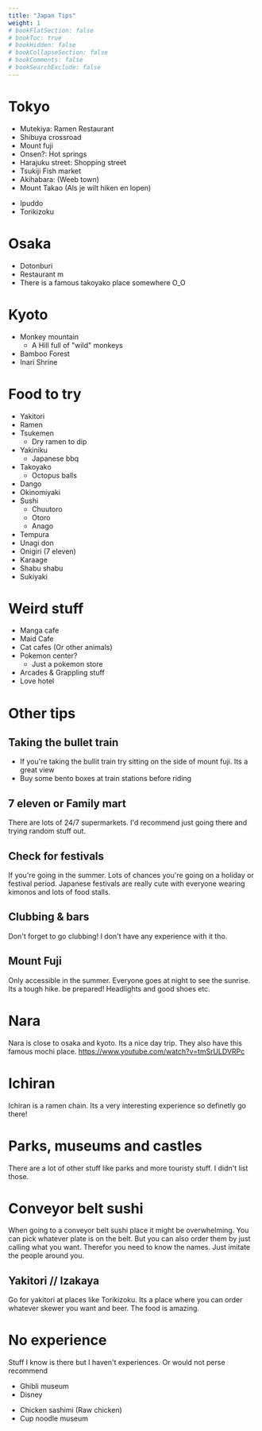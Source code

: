 ```yaml
---
title: "Japan Tips"
weight: 1
# bookFlatSection: false
# bookToc: true
# bookHidden: false
# bookCollapseSection: false
# bookComments: false
# bookSearchExclude: false
---
```

# Tokyo
- Mutekiya: Ramen Restaurant
- Shibuya crossroad
- Mount fuji
- Onsen?: Hot springs
- Harajuku street: Shopping street
- Tsukiji Fish market
- Akihabara: (Weeb town)
- Mount Takao (Als je wilt hiken en lopen)
* Ipuddo
* Torikizoku

# Osaka
- Dotonburi
- Restaurant m
- There is a famous takoyako place somewhere O_O

# Kyoto
- Monkey mountain
    - A Hill full of "wild" monkeys
- Bamboo Forest
- Inari Shrine

# Food to try
* Yakitori
* Ramen
* Tsukemen
    * Dry ramen to dip
* Yakiniku
    * Japanese bbq
* Takoyako
    * Octopus balls
* Dango
* Okinomiyaki
* Sushi
    * Chuutoro
    * Otoro
    * Anago
* Tempura
* Unagi don
* Onigiri (7 eleven)
* Karaage
* Shabu shabu
* Sukiyaki


# Weird stuff
- Manga cafe
- Maid Cafe
- Cat cafes (Or other animals)
- Pokemon center?
    - Just a pokemon store
- Arcades & Grappling stuff
- Love hotel

# Other tips

## Taking the bullet train
- If you're taking the bullit train try sitting on the side of mount fuji. Its a great view
- Buy some bento boxes at train stations before riding

## 7 eleven or Family mart
There are lots of 24/7 supermarkets. I'd recommend just going there and trying random stuff out.

## Check for festivals
If you're going in the summer. Lots of chances you're going on a holiday or festival period. Japanese festivals are really cute with everyone wearing kimonos and lots of food stalls.

## Clubbing & bars
Don't forget to go clubbing! I don't have any experience with it tho.

## Mount Fuji
Only accessible in the summer. Everyone goes at night to see the sunrise. Its a tough hike. be prepared! Headlights and good shoes etc.

# Nara
Nara is close to osaka and kyoto. Its a nice day trip. They also have this famous mochi place. https://www.youtube.com/watch?v=tmSrULDVRPc

# Ichiran
Ichiran is a ramen chain. Its a very interesting experience so definetly go there!

# Parks, museums and castles
There are a lot of other stuff like parks and more touristy stuff. I didn't list those.

# Conveyor belt sushi
When going to a conveyor belt sushi place it might be overwhelming. You can pick whatever plate is on the belt. But you can also order them by just calling what you want. Therefor you need to know the names. Just imitate the people around you.

## Yakitori // Izakaya
Go for yakitori at places like Torikizoku. Its a place where you can order whatever skewer you want and beer. The food is amazing.

# No experience
Stuff I know is there but I haven't experiences. Or would not perse recommend

- Ghibli museum
- Disney
* Chicken sashimi (Raw chicken)
* Cup noodle museum
